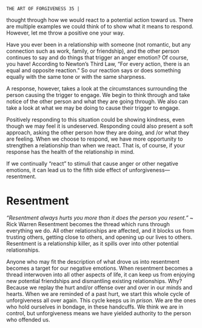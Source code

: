 ```
THE ART OF FORGIVENESS 35 |
```
thought through how we would react to a potential action toward us. There are
multiple examples we could think of to show what it means to respond. However,
let me throw a positive one your way.

Have you ever been in a relationship with someone (not romantic, but any
connection such as work, family, or friendship), and the other person continues to
say and do things that trigger an anger emotion? Of course, you have! According
to Newton’s Third Law, “For every action, there is an equal and opposite reaction.”
So our reaction says or does something equally with the same tone or with the
same sharpness.

A response, however, takes a look at the circumstances surrounding the
person causing the trigger to engage. We begin to think through and take notice
of the other person and what they are going through. We also can take a look at
what we may be doing to cause their trigger to engage.

Positively responding to this situation could be showing kindness, even
though we may feel it is undeserved. Responding could also present a soft
approach, asking the other person how they are doing, and /or what they are
feeling. When we choose to respond, we have more opportunity to strengthen a
relationship than when we react. That is, of course, if your response has the health
of the relationship in mind.

If we continually “react” to stimuli that cause anger or other negative
emotions, it can lead us to the fifth side effect of unforgiveness—resentment.

# Resentment

_“Resentment always hurts you more than it does the person you resent.”_
~ Rick Warren
Resentment becomes the thread which runs through everything we do. All
other relationships are affected, and it blocks us from trusting others, getting close
to others, and opening up our lives to others. Resentment is a relationship killer,
as it spills over into other potential relationships.

Anyone who may fit the description of what drove us into resentment
becomes a target for our negative emotions. When resentment becomes a thread
interwoven into all other aspects of life, it can keep us from enjoying new
potential friendships and dismantling existing relationships. Why? Because we
replay the hurt and/or offense over and over in our minds and hearts. When
we are reminded of a past hurt, we start this whole cycle of unforgiveness all
over again. This cycle keeps us in _prison._ We are the ones who hold ourselves
in bondage, in these handcuffs. We think we are in control, but unforgiveness
means we have yielded authority to the person who offended us.

